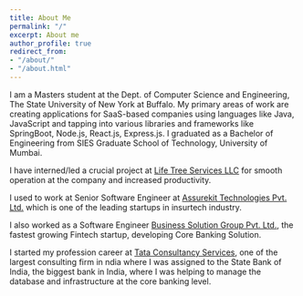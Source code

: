 ```yaml
---
title: About Me
permalink: "/"
excerpt: About me
author_profile: true
redirect_from:
- "/about/"
- "/about.html"
---
```


I am a Masters student at the Dept. of Computer Science and Engineering, The State University of New York at Buffalo. My primary areas of work are creating applications for SaaS-based companies using languages like Java, JavaScript and tapping into various libraries and frameworks like SpringBoot, Node.js, React.js, Express.js. I graduated as a Bachelor of Engineering from SIES Graduate School of Technology, University of Mumbai.

I have interned/led a crucial project at [Life Tree Services LLC](https://www.lifetreewny.com/) for smooth operation at the company and increased productivity.

I used to work at Senior Software Engineer at [Assurekit Technologies Pvt. Ltd.](https://assurekit.com/) which is one of the leading startups in insurtech industry. 

I also worked as a Software Engineer [Business Solution Group Pvt. Ltd.](https://www.bsg.ind.in/), the fastest growing Fintech startup, developing Core Banking Solution.

I started my profession career at [Tata Consultancy Services](https://www.tcs.com/), one of the largest consulting firm in ndia where I was assigned to the State Bank of India, the biggest bank in India, where I was helping to manage the database and infrastructure at the core banking level. 



<!-- I am a PhD student at NYU Tandon, being advised by [Dr. Chinmay Hegde](https://chinmayhegde.github.io/). I was previously a PhD student at Iowa State University (2018-2019) with Dr. Hegde and [Dr. Soumik Sarkar](http://web.me.iastate.edu/soumiks////principal-investigator.html). My primary research areas are **Robust Learning of deep neural models** and **Generative models with structured constraints**. I graduated with Bachelors(Hons.) in Electrical and Electronics Engineering from BITS Pilani, Goa in 2014.

I interned at Bosch Center for Artificial Intelligence (BCAI), Pittsburgh under the supervision of [Dr. Leonid Boytsov](http://searchivarius.org/about) and [Dr. Filippe Condessa](https://www.linkedin.com/in/filipe-condessa-86a41730/) in the summer of 2021 where I worked on Randomized Smoothing for Video Classifiers. 


I used to be a Lead Computer Scientist at [Sigtuple Inc.](www.sigtuple.com) and worked on learning based systems for medical images (retinal and radiological).

Visit our group website at [DICE Lab](https://chinmayhegde.github.io/) and [Self-Aware Complex Systems Lab](http://web.me.iastate.edu/soumiks////index.html). -->
